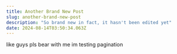 ```yaml
---
title: Another Brand New Post
slug: another-brand-new-post
description: "So brand new in fact, it hasn't been edited yet"
date: 2024-08-14T03:50:34.063Z
---
```


like guys pls bear with me im testing pagination
